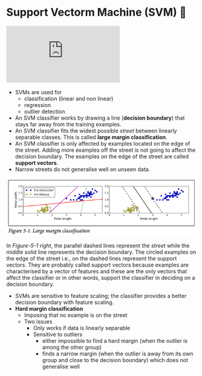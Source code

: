 # Support Vectorm Machine (SVM) :rocket:
![](https://img.shields.io/github/size/daspeks/machine-learning-notes/svm.md)

* SVMs are used for 
    * classification (linear and non linear)
    * regression
    * outlier detection
* An SVM classifier works by drawing a line (**decision boundary**) that stays far away from the training examples.
* An SVM classifier fits the widest possible *street* between linearly separable classes. This is called **large margin classification**.
* An SVM classifier is only affected by examples located on the edge of the street. Adding more examples off the street is not going to affect the decision boundary. The examples on the edge of the street are called **support vectors**.
* Narrow streets do not generalise well on unseen data.

![](./images/svm/fig-5-1.png)

In *Figure-5-1 right*, the parallel dashed lines represent the *street* while the middle solid line represents the decision boundary. The circled examples on the edge of the street i.e., on the dashed lines represent the support vectors. They are probably called support vectors because examples are characterised by a vector of features and these are the only vectors that affect the classifier or in other words, support the classifier in deciding on a decision boundary.

* SVMs are sensitive to feature scaling; the classifier provides a better decision boundary with feature scaling.
* **Hard margin classification**
   * Imposing that no example is on the street
   * Two issues
      * Only works if data is linearly separable
      * Sensitive to outliers
         * either impossible to find a hard margin (when the outlier is among the other group)
         * finds a narrow margin (when the outlier is away from its own group and close to the decision boundary) which does not generalise well
      
